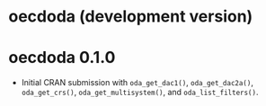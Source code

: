 # oecdoda (development version)

# oecdoda 0.1.0

* Initial CRAN submission with `oda_get_dac1()`, `oda_get_dac2a()`, `oda_get_crs()`, `oda_get_multisystem()`, and `oda_list_filters()`.
